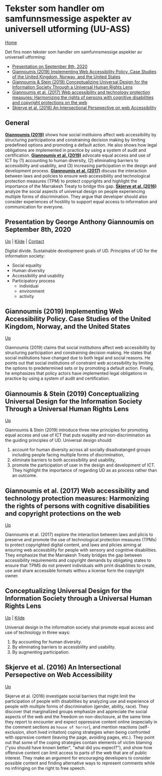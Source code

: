 # Tekster som handler om samfunnsmessige aspekter av universell utforming (UU-ASS)

[Home](./README.md)

Det fins noen tekster som handler om samfunnsmessige aspekter av universell utforming:

* [Presentation on September 8th, 2020](#presentation-by-george-anthony-giannoumis-on-september-8th-2020)
* [Giannoumis (2019) Implementing Web Accessibility Policy. Case Studies of the United Kingdom, Norway, and the United States](#giannoumis-2019-implementing-web-accessibility-policy-case-studies-of-the-united-kingdom-norway-and-the-united-states)
* [Giannoumis & Stein (2019) Conceptualizing Universal Design for the Information Society Through a Universal Human Rights Lens](#giannoumis-stein-2019-conceptualizing-universal-design-for-the-information-society-through-a-universal-human-rights-lens)
* [Giannoumis et al. (2017) Web accessibility and technology protection measures: Harmonizing the rights of persons with cognitive disabilities and copyright protections on the web](#giannoumis-et-al-2017-web-accessibility-and-technology-protection-measures-harmonizing-the-rights-of-persons-with-cognitive-disabilities-and-copyright-protections-on-the-web)
* [Skjerve et al. (2016) An Intersectional Persepective on web Accessibility](skjerve-et-al-2016-an-intersectional-persepective-on-web-ccessibility)

## General

[__Giannoumis (2019)__](#giannoumis-2019-implementing-web-accessibility-policy-case-studies-of-the-united-kingdom-norway-and-the-united-states) shows how social instituions affect web accessibility by structuring participationa and constraining decision making by limiting predefined options and promoting a default action. 
He also shows how legal obligations are implemented in practice by using a system of audit and certification.
[__Giannoumis et al. (2019)__](#giannoumis-stein-2019-conceptualizing-universal-design-for-the-information-society-through-a-universal-human-rights-lens) advocate equal access and use of ICT by (1) accounting to human diversity, (2) eliminating barriers to accessibility and usability, and (3) increasing participation in the design and development process.
[__Giannoumis et al. (2017)__](#giannoumis-et-al-2017-web-accessibility-and-technology-protection-measures-harmonizing-the-rights-of-persons-with-cognitive-disabilities-and-copyright-protections-on-the-web) discuss the interaction between laws and policies to ensure web accessibility and technological protection measures (TPM) to protect copyrights and highlight the importance of the Marrakesh Treaty to bridge this gap.
[__Skjerve et al. (2016)__](skjerve-et-al-2016-an-intersectional-persepective-on-web-ccessibility) analyze the social aspects of universal design on people experiencing multiple forms of discrimination. 
They argue that developer should also consider experiences of hostility to support equal access to information and communication for everyone. 

## Presentation by George Anthony Giannoumis on September 8th, 2020

[Up](#tekster-som-handler-om-samfunnsmessige-aspekter-av-universell-utforming-uu-ass) |
[Kilde](https://www.oslomet.no/om/ansatt/gagian/) |
[Contact](@george.a.giannoumis@oslomet.no)

Digital divide.
Sustainable development goals of UD.
Principles of UD for the information society:
* Social equality
* Human diversity
* Accessibility and usability
* Participatory process
    * individual
    * environment
    * activity

## Giannoumis (2019) Implementing Web Accessibility Policy. Case Studies of the United Kingdom, Norway, and the United States

[Up](#tekster-som-handler-om-samfunnsmessige-aspekter-av-universell-utforming-uu-ass)

Giannoumis (2019) claims that social institutions affect web accessibility by structuring participation and constraining decision making.
He states that social institutions have changed due to both legal and social reasons.
He points out that social institutions of constraint web accessibility by limiting the options to predetermined sets or by promoting a default action.
Finally, he emphasizes that policy actors have implemented legal obligations in practice by using a system of audit and certification.


## Giannoumis & Stein (2019) Conceptualizing Universal Design for the Information Society Through a Universal Human Rights Lens

[Up](#tekster-som-handler-om-samfunnsmessige-aspekter-av-universell-utforming-uu-ass)

Giannoumis & Stein (2019) introduce three new principles for promoting equal access and use of ICT that puts euqality and non-discrimination as the guiding principles of UD. 
Universal design should:
1. account for human diversity across all socially disadvatanged groups including people facing multiple forms of discrimination,
2. eliminate barriers to both accessibility and usability,
3. promote the participation of user in the design and development of ICT.
They highlight the importance of regarding UD as as process rather than an outcome.

## Giannoumis et al. (2017) Web accessibility and technology protection measures: Harmonizing the rights of persons with cognitive disabilities and copyright protections on the web

[Up](#tekster-som-handler-om-samfunnsmessige-aspekter-av-universell-utforming-uu-ass)

Giannoumis et al. (2017) explore the interaction between laws and plicis to preserve and promote the use of technological protection measures (TPMs) to protect copyrighted digital content, and laws and plicies aiming at ensuring web accessbility for people with sensory and cognitive disabilities. They emphasize that the Marrakesh Treaty bridges the gap between accessibility requirements and copyright demands by obligating states to ensure that TPMS do not prevent individuals with print disabilities to create, use and share accessible formats withou a license form the copyright owner.

## Conceptualizing Universal Design for the Information Society through a Universal Human Rights Lens

[Up](#tekster-som-handler-om-samfunnsmessige-aspekter-av-universell-utforming-uu-ass) |
[Kilde](https://brill.com/view/journals/hrlr/8/1/article-p38_38.xml)

Universal design in the information society shal promote equal access and use of technology in three ways:
1. By accounting for human diversity.
2. By eliminating barriers to accessbiility and usability.
3. By augmenting participation.

## Skjerve et al. (2016) An Intersectional Persepective on Web Accessibility

[Up](#tekster-som-handler-om-samfunnsmessige-aspekter-av-universell-utforming-uu-ass)

Skjerve et al. (2016) investigate social barriers that might limit the participation of people with disabilities by analyzing use and experience of people with multiple forms of discrimination (gender, ability, race).
They discover that marginalized groups emphasize and appreciate the social aspects of the web and the freedom on non-disclosure, at the same time they report to encounter and expect oppressive content online (especially in the comment sections as `house of horror`), and mention reactions (self-exclusion, short lived irritaiton) coping strategies when being confronted with oppresive content (leaving the page, avoiding pages, etc.).
They point out that some of the coping strategies contain elements of victim blaming ("you should have known better", "what did you expect?"), and show how offensive content can limit access to parts of the web that are of public interest.
They make an argument for encouraging developers to consider possible content and finding alternative ways to represent comments while no infringing on the right to free speech.